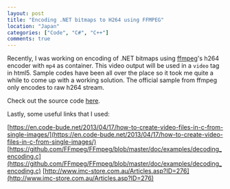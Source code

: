 ```yaml
---
layout: post
title: "Encoding .NET bitmaps to H264 using FFMPEG"
location: "Japan"
categories: ["Code", "C#", "C++"]
comments: true
---
```


Recently, I was working on encoding of .NET bitmaps using [ffmpeg](https://www.ffmpeg.org/)'s h264 encoder with `mp4` as container. This video output will be used in a `video` tag in html5. Sample codes have been all over the place so it took me quite a while to come up with a working solution. The official sample from ffmpeg only encodes to raw h264 stream.

Check out the source code [here](https://github.com/flowerinthenight/ffmpeg-encode-h264mp4).

Lastly, some useful links that I used:

[https://en.code-bude.net/2013/04/17/how-to-create-video-files-in-c-from-single-images/](https://en.code-bude.net/2013/04/17/how-to-create-video-files-in-c-from-single-images/)
[https://github.com/FFmpeg/FFmpeg/blob/master/doc/examples/decoding_encoding.c](https://github.com/FFmpeg/FFmpeg/blob/master/doc/examples/decoding_encoding.c)
[http://www.imc-store.com.au/Articles.asp?ID=276](http://www.imc-store.com.au/Articles.asp?ID=276)
